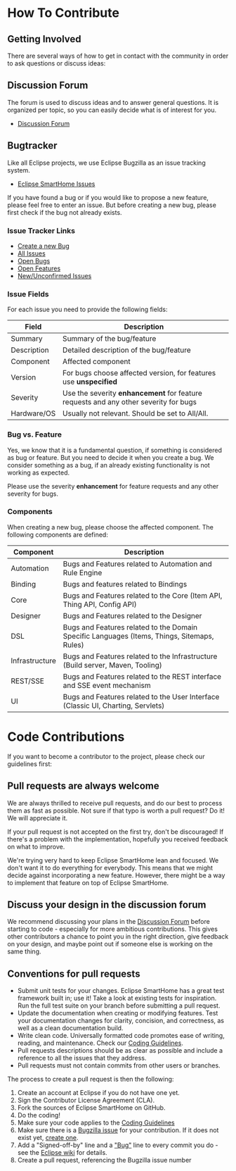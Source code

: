 # How To Contribute

## Getting Involved

There are several ways of how to get in contact with the community in order to ask questions or discuss ideas:

## Discussion Forum

The forum is used to discuss ideas and to answer general questions. It is organized per topic, so you can easily decide what is of interest for you.

* [Discussion Forum](http://eclipse.org/forums/eclipse.smarthome)

## Bugtracker

Like all Eclipse projects, we use Eclipse Bugzilla as an issue tracking system.

* [Eclipse SmartHome Issues](https://bugs.eclipse.org/bugs/buglist.cgi?list_id=11615800&product=SmartHome)

If you have found a bug or if you would like to propose a new feature, please feel free to enter an issue. But before creating a new bug, please first check if the bug not already exists.

### Issue Tracker Links

* [Create a new Bug](https://bugs.eclipse.org/bugs/enter_bug.cgi?product=SmartHome)
* [All Issues](https://bugs.eclipse.org/bugs/buglist.cgi?list_id=11615800&product=SmartHome)
* [Open Bugs](https://bugs.eclipse.org/bugs/buglist.cgi?bug_severity=blocker&bug_severity=critical&bug_severity=major&bug_severity=normal&bug_severity=minor&bug_severity=trivial&classification=IoT&list_id=11613387&product=SmartHome&query_format=advanced&resolution=---)
* [Open Features](https://bugs.eclipse.org/bugs/buglist.cgi?bug_severity=enhancement&classification=IoT&list_id=11613436&product=SmartHome&query_format=advanced&resolution=---)
* [New/Unconfirmed Issues](https://bugs.eclipse.org/bugs/buglist.cgi?bug_status=UNCONFIRMED&classification=IoT&list_id=11615992&product=SmartHome&query_format=advanced)
 
### Issue Fields

For each issue you need to provide the following fields:

| Field       | Description |
|-------------|-------------|
| Summary     | Summary of the bug/feature
| Description | Detailed description of the bug/feature
| Component   | Affected component
| Version     | For bugs choose affected version, for features use **unspecified** 
| Severity    | Use the severity **enhancement** for feature requests and any other severity for bugs
| Hardware/OS | Usually not relevant. Should be set to All/All.

### Bug vs. Feature

Yes, we know that it is a fundamental question, if something is considered as bug or feature. But you need to decide it when you create a bug. We consider something as a bug, if an already existing functionality is not working as expected. 

Please use the severity **enhancement** for feature requests and any other severity for bugs.

### Components

When creating a new bug, please choose the affected component. The following components are defined:

| Component      | Description |
|----------------|-------------|
| Automation	 | Bugs and Features related to Automation and Rule Engine
| Binding	     | Bugs and features related to Bindings
| Core	         | Bugs and Features related to the Core (Item API, Thing API, Config API)
| Designer	     | Bugs and Features related to the Designer
| DSL	         | Bugs and Features related to the Domain Specific Languages (Items, Things, Sitemaps, Rules)
| Infrastructure | Bugs and Features related to the Infrastructure (Build server, Maven, Tooling)
| REST/SSE	     | Bugs and Features related to the REST interface and SSE event mechanism
| UI	         | Bugs and Features related to the User Interface (Classic UI, Charting, Servlets)

# Code Contributions

If you want to become a contributor to the project, please check our guidelines first:

## Pull requests are always welcome

We are always thrilled to receive pull requests, and do our best to process them as fast as possible. Not sure if that typo is worth a pull request? Do it! We will appreciate it.

If your pull request is not accepted on the first try, don't be discouraged! If there's a problem with the implementation, hopefully you received feedback on what to improve.

We're trying very hard to keep Eclipse SmartHome lean and focused. We don't want it to do everything for everybody. This means that we might decide against incorporating a new feature. However, there might be a way to implement that feature on top of Eclipse SmartHome.

## Discuss your design in the discussion forum

We recommend discussing your plans in the [Discussion Forum](http://eclipse.org/forums/eclipse.smarthome) before starting to code - especially for more ambitious contributions. This gives other contributors a chance to point you in the right direction, give feedback on your design, and maybe point out if someone else is working on the same thing.

## Conventions for pull requests

* Submit unit tests for your changes. Eclipse SmartHome has a great test framework built in; use it! Take a look at existing tests for inspiration. Run the full test suite on your branch before submitting a pull request.
* Update the documentation when creating or modifying features. Test your documentation changes for clarity, concision, and correctness, as well as a clean documentation build.
* Write clean code. Universally formatted code promotes ease of writing, reading, and maintenance. Check our [Coding Guidelines](guidelines.md).
* Pull requests descriptions should be as clear as possible and include a reference to all the issues that they address.
* Pull requests must not contain commits from other users or branches.

The process to create a pull request is then the following:

1. Create an account at Eclipse if you do not have one yet.
1. Sign the Contributor License Agreement (CLA).
1. Fork the sources of Eclipse SmartHome on GitHub.
1. Do the coding!
1. Make sure your code applies to the [Coding Guidelines](guidelines.md)
1. Make sure there is a [Bugzilla issue](https://bugs.eclipse.org/bugs/buglist.cgi?list_id=11615800&product=SmartHome) for your contribution. If it does not exist yet, [create one](https://bugs.eclipse.org/bugs/enter_bug.cgi?product=SmartHome).
1. Add a "Signed-off-by" line and a ["Bug"](https://bugs.eclipse.org/bugs/buglist.cgi?list_id=11615800&product=SmartHome) line to every commit you do - see the [Eclipse wiki](https://wiki.eclipse.org/Development_Resources/Contributing_via_Git) for details.
1. Create a pull request, referencing the Bugzilla issue number